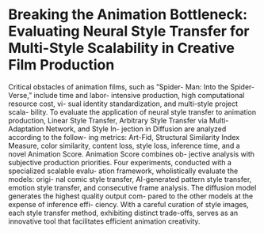 # Breaking the Animation Bottleneck: Evaluating Neural Style Transfer for Multi-Style Scalability in Creative Film Production

Critical obstacles of animation films, such as ”Spider-
Man: Into the Spider-Verse,” include time and labor-
intensive production, high computational resource cost, vi-
sual identity standardization, and multi-style project scala-
bility. To evaluate the application of neural style transfer
to animation production, Linear Style Transfer, Arbitrary
Style Transfer via Multi-Adaptation Network, and Style In-
jection in Diffusion are analyzed according to the follow-
ing metrics: Art-Fid, Structural Similarity Index Measure,
color similarity, content loss, style loss, inference time, and
a novel Animation Score. Animation Score combines ob-
jective analysis with subjective production priorities. Four
experiments, conducted with a specialized scalable evalu-
ation framework, wholistically evaluate the models: origi-
nal comic style transfer, AI-generated pattern style transfer,
emotion style transfer, and consecutive frame analysis. The
diffusion model generates the highest quality output com-
pared to the other models at the expense of inference effi-
ciency. With a careful curation of style images, each style
transfer method, exhibiting distinct trade-offs, serves as an
innovative tool that facilitates efficient animation creativity.
